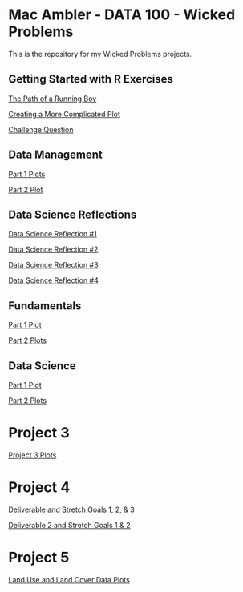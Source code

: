 # Mac Ambler - DATA 100 - Wicked Problems

This is the repository for my Wicked Problems projects.

## Getting Started with R Exercises

[The Path of a Running Boy](path_of_a_running_boy.md)

[Creating a More Complicated Plot](creating_a_more_complicated_plot.md)

[Challenge Question](challenge_question.md)

## Data Management

[Part 1 Plots](data_management_part_1.md)

[Part 2 Plot](apps_to_doc_colls.md)

## Data Science Reflections

[Data Science Reflection #1](data_science_reflection_1.md)

[Data Science Reflection #2](data_science_reflection_2.md)

[Data Science Reflection #3](data_science_reflection_3.md)

[Data Science Reflection #4](data_science_reflection_4.md)

## Fundamentals

[Part 1 Plot](state_pop_growth_plot.md)

[Part 2 Plots](fundamentals_part_2.md)

## Data Science

[Part 1 Plot](data_science_part_1.md)

[Part 2 Plots](data_science_part_2.md)

# Project 3

[Project 3 Plots](project_3.md)

# Project 4

[Deliverable and Stretch Goals 1, 2, & 3](project_4.md)

[Deliverable 2 and Stretch Goals 1 & 2](project_4_2.md)

# Project 5

[Land Use and Land Cover Data Plots]()



